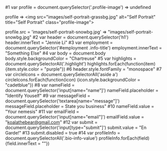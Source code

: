 #1
var profile = document.querySelector('.profile-image')
=> undefined

profile
=> <img src=​"images/​self-portrait-grassbg.jpg" alt=​"Self Portrait" title=​"Self Portrait" class=​"profile-image">​

profile.src = 'images/self-portrait-snowbg.jpg'
=> "images/self-portrait-snowbg.jpg"
#2
var header = document.querySelector('h1')
header.innerText = "Jennie Li"
#3
var employment = document.querySelector('#employment .info-title')
employment.innerText = "Something Else"
#4
var body = document.body
body.style.backgroundColor = "Chartreuse"
#5
var highlights = document.querySelectorAll('.highlight')
highlights.forEach(function(item) {item.style.color = "purple"})
#6
header.style.fontFamily = "monospace"
#7
var circleIcons = document.querySelectorAll('aside a')
circleIcons.forEach(function(icon) {icon.style.backgroundColor = "cadetblue"})
#8
var nameField = document.querySelector('input[name="name"]')
nameField.placeholder = "Identify Youself"
#9
var messageField = document.querySelector('textarea[name="message"]')
messageField.placeholder = State you business"
#10
nameField.value = "Your nemesis"
#11
var emailField = document.querySelector('input[name="email"]')
emailField.value = "koalathebear@gmail.com"
#12
var submit = document.querySelector('input[type="submit"]')
submit.value = "En Garde!"
#13
submit.disabled = true
#14
var profileInfo = document.querySelectorAll('.bio-info-value')
profileInfo.forEach(field) {field.innerText = ""})
